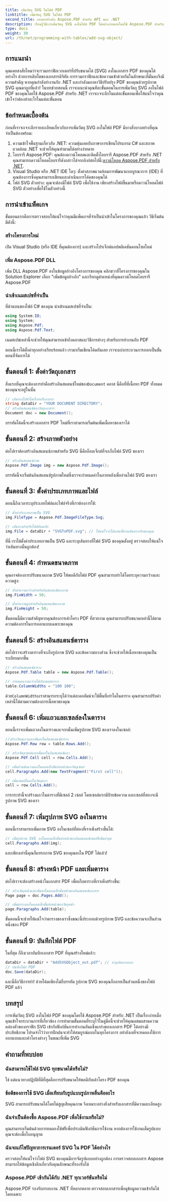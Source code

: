 ```yaml
---
title: เพิ่มวัตถุ SVG ในไฟล์ PDF
linktitle: เพิ่มวัตถุ SVG ในไฟล์ PDF
second_title: เอกสารอ้างอิง Aspose.PDF สำหรับ API ของ .NET
description: เรียนรู้วิธีการเพิ่มวัตถุ SVG ลงในไฟล์ PDF ได้อย่างง่ายดายโดยใช้ Aspose.PDF สำหรับ .NET ในบทช่วยสอนทีละขั้นตอนนี้ ปรับปรุงเอกสารของคุณ
type: docs
weight: 30
url: /th/net/programming-with-tables/add-svg-object/
---
```

## การแนะนำ

คุณเคยสงสัยไหมว่าจะรวมกราฟิกเวกเตอร์ที่ปรับขนาดได้ (SVG) ลงในเอกสาร PDF ของคุณได้อย่างไร ด้วยการเติบโตของเอกสารดิจิทัล การรวมกราฟิกและข้อความเข้าด้วยกันในลักษณะที่มั่นคงจึงมีความสำคัญ หากคุณกำลังทำงานกับ .NET และกำลังมองหาวิธีปรับปรุง PDF ของคุณด้วยรูปภาพ SVG คุณมาถูกที่แล้ว! ในบทช่วยสอนนี้ เราจะแนะนำคุณทีละขั้นตอนในการเพิ่มวัตถุ SVG ลงในไฟล์ PDF ของคุณโดยใช้ Aspose.PDF สำหรับ .NET เราจะเจาะลึกในแต่ละขั้นตอนเพื่อให้แน่ใจว่าคุณเข้าใจว่าต้องทำอะไรในแต่ละขั้นตอน

## ข้อกำหนดเบื้องต้น

ก่อนที่เราจะเจาะลึกรายละเอียดเกี่ยวกับการเพิ่มวัตถุ SVG ลงในไฟล์ PDF มีบางสิ่งบางอย่างที่คุณจำเป็นต้องพร้อม:

1. ความเข้าใจพื้นฐานเกี่ยวกับ .NET: ความคุ้นเคยกับภาษาการเขียนโปรแกรม C# และสภาพแวดล้อม .NET จะช่วยให้คุณทำตามได้อย่างง่ายดาย
2.  ไลบรารี Aspose.PDF: คุณต้องดาวน์โหลดและติดตั้งไลบรารี Aspose.PDF สำหรับ .NET คุณสามารถดาวน์โหลดไลบรารีดังกล่าวได้จากลิงก์ต่อไปนี้:[ดาวน์โหลด Aspose.PDF สำหรับ .NET](https://releases.aspose.com/pdf/net/).
3. Visual Studio หรือ .NET IDE ใดๆ: ตั้งค่าสภาพแวดล้อมการพัฒนาแบบบูรณาการ (IDE) ที่คุณต้องการซึ่งคุณสามารถเขียนและดำเนินการโค้ดของคุณได้
4. ไฟล์ SVG ตัวอย่าง: คุณจะต้องมีไฟล์ SVG เพื่อใช้งาน เพียงสร้างไฟล์ขึ้นมาหรือดาวน์โหลดไฟล์ SVG ตัวอย่างเพื่อใช้ในตัวอย่างนี้

## การนำเข้าแพ็คเกจ

ขั้นตอนแรกคือการตรวจสอบให้แน่ใจว่าคุณมีแพ็คเกจที่จำเป็นนำเข้าในโครงการของคุณแล้ว วิธีเริ่มต้นมีดังนี้:

### สร้างโครงการใหม่

เปิด Visual Studio (หรือ IDE ที่คุณต้องการ) และสร้างโปรเจ็กต์แอปพลิเคชันคอนโซลใหม่

### เพิ่ม Aspose.PDF DLL

เพิ่ม DLL Aspose.PDF ลงในข้อมูลอ้างอิงโครงการของคุณ คลิกขวาที่โครงการของคุณใน Solution Explorer เลือก "เพิ่มข้อมูลอ้างอิง" และเรียกดูตำแหน่งที่คุณดาวน์โหลดไลบรารี Aspose.PDF 

### นำเข้าเนมสเปซที่จำเป็น

ที่ด้านบนของไฟล์ C# ของคุณ นำเข้าเนมสเปซที่จำเป็น:

```csharp
using System.IO;
using System;
using Aspose.Pdf;
using Aspose.Pdf.Text;
```

เนมสเปซเหล่านี้จะช่วยให้คุณสามารถเข้าถึงคลาสและวิธีการต่างๆ สำหรับการทำงานกับ PDF

ตอนนี้เราได้ตั้งค่าทุกอย่างเรียบร้อยแล้ว เรามาเริ่มเขียนโค้ดกันเลย เราจะแบ่งกระบวนการออกเป็นขั้นตอนที่จัดการได้

## ขั้นตอนที่ 1: ตั้งค่าวัตถุเอกสาร

 สิ่งแรกที่คุณจะต้องการทำคือสร้างอินสแตนซ์ใหม่ของ`Document` คลาส นี่คือที่ที่เนื้อหา PDF ทั้งหมดของคุณจะอยู่ในนั้น

```csharp
// เส้นทางไปยังไดเร็กทอรีเอกสาร
string dataDir = "YOUR DOCUMENT DIRECTORY";
// สร้างอินสแตนซ์ของวัตถุเอกสาร
Document doc = new Document();
```

บรรทัดโค้ดนี้จะสร้างเอกสาร PDF ใหม่ที่เราสามารถเริ่มต้นเพิ่มเนื้อหาของเราได้

## ขั้นตอนที่ 2: สร้างภาพตัวอย่าง

ต่อไปเราต้องสร้างอินสแตนซ์ภาพสำหรับ SVG นี่คืออ็อบเจ็กต์ที่จะเก็บไฟล์ SVG ของเรา

```csharp
// สร้างอินสแตนซ์ภาพ
Aspose.Pdf.Image img = new Aspose.Pdf.Image();
```

บรรทัดนี้จะเริ่มต้นอินสแตนซ์รูปภาพใหม่ซึ่งเราจะกำหนดค่าในภายหลังเพื่ออ่านไฟล์ SVG ของเรา

## ขั้นตอนที่ 3: ตั้งค่าประเภทภาพและไฟล์

ตอนนี้ถึงเวลาระบุประเภทไฟล์และไฟล์จริงที่เราต้องการใช้:

```csharp
// ตั้งค่าประเภทภาพเป็น SVG
img.FileType = Aspose.Pdf.ImageFileType.Svg;

// เส้นทางสำหรับไฟล์ต้นฉบับ
img.File = dataDir + "SVGToPDF.svg"; // ให้แน่ใจว่าได้แทนที่ด้วยเส้นทางจริงของคุณ
```

ที่นี่ เราได้ตั้งค่าประเภทภาพเป็น SVG และระบุเส้นทางที่ไฟล์ SVG ของคุณตั้งอยู่ ตรวจสอบให้แน่ใจว่าเส้นทางนั้นถูกต้อง!

## ขั้นตอนที่ 4: กำหนดขนาดภาพ

คุณอาจต้องการปรับขนาดภาพ SVG ให้พอดีกับไฟล์ PDF คุณสามารถทำได้โดยระบุความกว้างและความสูง:

```csharp
// ตั้งค่าความกว้างสำหรับอินสแตนซ์ของภาพ
img.FixWidth = 50;

// ตั้งค่าความสูงสำหรับอินสแตนซ์ของภาพ
img.FixHeight = 50;
```

ขั้นตอนนี้มีความสำคัญหากคุณต้องการเค้าโครง PDF ที่สวยงาม คุณสามารถปรับขนาดเหล่านี้ได้ตามความต้องการในการออกแบบเฉพาะของคุณ

## ขั้นตอนที่ 5: สร้างอินสแตนซ์ตาราง

ต่อไปเราจะสร้างตารางที่จะเก็บรูปภาพ SVG และข้อความบางส่วน ซึ่งจะช่วยให้เนื้อหาของคุณเป็นระเบียบมากขึ้น

```csharp
// สร้างอินสแตนซ์ตาราง
Aspose.Pdf.Table table = new Aspose.Pdf.Table();

// กำหนดความกว้างให้กับเซลล์ตาราง
table.ColumnWidths = "100 100";
```

 ด้วย`ColumnWidths`เราสามารถระบุได้ว่าแต่ละคอลัมน์จะใช้พื้นที่เท่าใดในตาราง คุณสามารถปรับค่าเหล่านี้ได้ตามความต้องการเนื้อหาของคุณ

## ขั้นตอนที่ 6: เพิ่มแถวและเซลล์ลงในตาราง

ตอนนี้เราจะเพิ่มแถวลงในตารางและจากนั้นเพิ่มรูปภาพ SVG ของเราลงในเซลล์:

```csharp
//สร้างวัตถุแถวและเพิ่มลงในอินสแตนซ์ตาราง
Aspose.Pdf.Row row = table.Rows.Add();

// สร้างวัตถุเซลล์และเพิ่มลงในอินสแตนซ์แถว
Aspose.Pdf.Cell cell = row.Cells.Add();

// เพิ่มส่วนข้อความลงในคอลเล็กชันย่อหน้าของวัตถุเซลล์
cell.Paragraphs.Add(new TextFragment("First cell"));

// เพิ่มเซลล์อื่นลงในวัตถุแถว
cell = row.Cells.Add();
```

การกระทำนี้จะสร้างแถวในตารางที่มีเซลล์ 2 เซลล์ โดยเซลล์แรกมีป้ายข้อความ และเซลล์ที่สองจะมีรูปภาพ SVG ของเรา

## ขั้นตอนที่ 7: เพิ่มรูปภาพ SVG ลงในตาราง

ตอนนี้เราสามารถเพิ่มภาพ SVG ลงในเซลล์ที่สองที่เราเพิ่งสร้างขึ้นได้:

```csharp
// เพิ่มรูปภาพ SVG ลงในคอลเล็กชันย่อหน้าของอินสแตนซ์เซลล์ที่เพิ่มล่าสุด
cell.Paragraphs.Add(img);
```

และเพียงเท่านี้คุณก็แทรกภาพ SVG ของคุณลงใน PDF ได้แล้ว!

## ขั้นตอนที่ 8: สร้างหน้า PDF และเพิ่มตาราง

ต่อไปเราจะต้องสร้างหน้าในเอกสาร PDF เพื่อเก็บตารางที่เราเพิ่งสร้างขึ้น:

```csharp
// สร้างวัตถุหน้าและเพิ่มลงในคอลเล็กชั่นหน้าของอินสแตนซ์เอกสาร
Page page = doc.Pages.Add();

// เพิ่มตารางลงในคอลเล็กชั่นย่อหน้าของวัตถุหน้า
page.Paragraphs.Add(table);
```

ขั้นตอนนี้จะช่วยให้แน่ใจว่าตารางของเราซึ่งขณะนี้ประกอบด้วยรูปภาพ SVG และข้อความจะเป็นส่วนหนึ่งของ PDF

## ขั้นตอนที่ 9: บันทึกไฟล์ PDF

ในที่สุด ก็ถึงเวลาบันทึกเอกสาร PDF ที่คุณสร้างใหม่แล้ว:

```csharp
dataDir = dataDir + "AddSVGObject_out.pdf"; // ระบุเส้นทางออก
// บันทึกไฟล์ PDF
doc.Save(dataDir);
```

และนี่คือวิธีการทำ! ด้วยโค้ดเพียงไม่กี่บรรทัด รูปภาพ SVG ของคุณก็กลายเป็นส่วนหนึ่งของไฟล์ PDF แล้ว

## บทสรุป

การเพิ่มวัตถุ SVG ลงในไฟล์ PDF ของคุณโดยใช้ Aspose.PDF สำหรับ .NET เป็นเรื่องง่ายเมื่อคุณเข้าใจกระบวนการที่เกี่ยวข้อง การทำตามขั้นตอนที่ระบุไว้ในคู่มือนี้จะช่วยให้คุณผสมผสานความคล่องตัวของกราฟิก SVG เข้ากับฟังก์ชันการทำงานอันแข็งแกร่งของเอกสาร PDF ได้อย่างมีประสิทธิภาพ โปรดจำไว้ว่าการฝึกฝนจะทำให้สมบูรณ์แบบในทุกโครงการ อย่าลังเลที่จะทดลองใช้การออกแบบและเค้าโครงต่างๆ ในขณะที่เพิ่ม SVG

## คำถามที่พบบ่อย

### ฉันสามารถใช้ไฟล์ SVG ทุกขนาดได้หรือไม่?
ใช่ แต่แนวทางปฏิบัติที่ดีที่สุดคือการปรับขนาดให้พอดีกับเค้าโครง PDF ของคุณ

### ข้อดีของการใช้ SVG เมื่อเทียบกับรูปแบบรูปภาพอื่นคืออะไร
SVG สามารถปรับขนาดได้โดยไม่สูญเสียคุณภาพ จึงเหมาะอย่างยิ่งสำหรับเอกสารที่มีความละเอียดสูง

### ฉันจำเป็นต้องซื้อ Aspose.PDF เพื่อใช้งานหรือไม่?
คุณสามารถเริ่มต้นด้วยการทดลองใช้ฟรีเพื่อประเมินฟังก์ชันการใช้งาน หากต้องการใช้งานเต็มรูปแบบ คุณจะต้องซื้อใบอนุญาต

### ฉันจะแก้ไขปัญหาการเรนเดอร์ SVG ใน PDF ได้อย่างไร
ตรวจสอบให้แน่ใจว่าไฟล์ SVG ของคุณมีการจัดรูปแบบอย่างถูกต้อง การตรวจสอบเอกสาร Aspose สามารถให้ข้อมูลเชิงลึกเกี่ยวกับคุณลักษณะที่รองรับได้

### Aspose.PDF เข้ากันได้กับ .NET ทุกเวอร์ชันหรือไม่
Aspose.PDF รองรับกรอบงาน .NET ที่หลากหลาย ตรวจสอบเอกสารเพื่อดูข้อมูลความเข้ากันได้โดยเฉพาะ